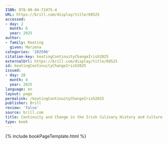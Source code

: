 ```yaml
---
ISBN: 978-90-04-72475-4
URL: https://brill.com/display/title/69525
accessed:
- day: 2
  month: 6
  year: 2025
author:
- family: Keating
  given: Marzena
categories: '202506'
citation-key: keatingContinuityChangeIrish2025
externalUrl: https://brill.com/display/title/69525
id: keatingContinuityChangeIrish2025
issued:
- day: 28
  month: 4
  year: 2025
language: en
layout: page
permalink: /keatingContinuityChangeIrish2025
publisher: Brill
review: 'false'
source: brill.com
title: Continuity and Change in the Irish Culinary History and Culture, 1922-1973
type: book
---
```

{% include bookPageTemplate.html %}